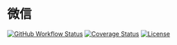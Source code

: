 # 微信

[![GitHub Workflow Status](https://img.shields.io/github/workflow/status/miaoxing/wechat/Build?style=flat-square)](https://github.com/miaoxing/wechat/actions)
[![Coverage Status](https://img.shields.io/coveralls/miaoxing/wechat.svg?style=flat-square)](https://coveralls.io/r/miaoxing/wechat)
[![License](http://img.shields.io/badge/license-MIT-brightgreen.svg?style=flat-square)](http://www.opensource.org/licenses/MIT)
